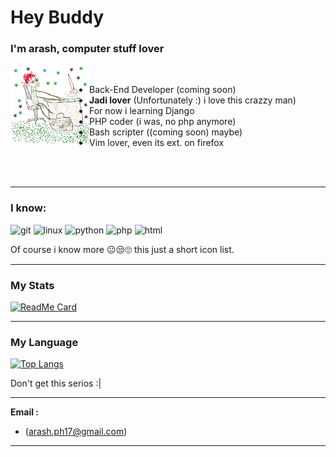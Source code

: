 

# Hey Buddy
### I'm arash, computer stuff lover

<img align="left" src="notMe.jpg" width="25%"/>

<br>


- Back-End Developer (coming soon)
- **Jadi lover** (Unfortunately :) i love this crazzy man)
- For now i learning Django
- PHP coder (i was, no php anymore)
- Bash scripter ((coming soon) maybe)
- Vim lover, even its ext. on firefox
<br>
<br>

<hr>

### I know:
<p align="left">

<img src="https://img.icons8.com/color/48/000000/git.png" alt="git" width="40" height="40"/>
<img src="https://img.icons8.com/color/48/000000/linux.png" alt="linux" width="40" height="40"/>
<img src="https://img.icons8.com/color/48/000000/python.png" alt="python" width="40" height="40"/>

<img src="https://img.icons8.com/color/48/000000/php.png" alt="php" width="40" height="40"/>
<img src="https://img.icons8.com/color/48/000000/html.png" alt="html" width="40" height="40"/>

Of course i know more :neutral_face::unamused::roll_eyes: this just a short icon list.

</p>

<hr>

### My Stats
[![ReadMe Card](https://github-readme-stats.vercel.app/api?username=arashph17&show_icons=true)](https://github.com/arashph17)

<hr>

### My Language

[![Top Langs](https://github-readme-stats.vercel.app/api/top-langs/?username=arashph17&layout=compact)](https://github.com/arashph17)

Don't get this serios :|
<hr>

<p><b>Email :</b></p>

- (arash.ph17@gmail.com)
<hr>
